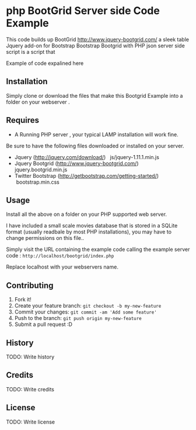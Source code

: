 # php BootGrid Server side Code Example

This code builds up BootGrid http://www.jquery-bootgrid.com/  a sleek table Jquery add-on for Bootstrap 
Bootstrap Bootgrid with PHP json server side script is a script that

Example of code expalined here 

## Installation

Simply clone  or download the  files that make this Bootgrid Example into a folder on your webserver .

## Requires

 * A Running PHP server  , your typical LAMP installation will work fine.
 
Be sure to have the following files downloaded or installed on your server.
  * Jquery (http://jquery.com/download/)   js/jquery-1.11.1.min.js
  * Jquery Bootgrid (http://www.jquery-bootgrid.com/) jquery.bootgrid.min.js
  * Twitter Bootstrap (http://getbootstrap.com/getting-started/)  bootstrap.min.css

## Usage

 Install all the above on a folder on your PHP supported web server.

 I have included a small scale movies database that is stored in a SQLite format (usually readbale by most PHP installations), you may have to change permissions on this file..

 Simply visit the URL containing the example code  calling the example server code :
`http://localhost/bootgrid/index.php`

Replace localhost with your webservers name.


## Contributing
1. Fork it!
2. Create your feature branch: `git checkout -b my-new-feature`
3. Commit your changes: `git commit -am 'Add some feature'`
4. Push to the branch: `git push origin my-new-feature`
5. Submit a pull request :D
## History
TODO: Write history
## Credits
TODO: Write credits
## License
TODO: Write license

